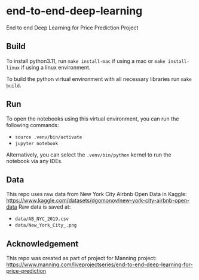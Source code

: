 # end-to-end-deep-learning
End to end Deep Learning for Price Prediction Project

## Build
To install python3.11, run `make install-mac` if using a mac or `make install-linux` if using a linux environment.

To build the python virtual environment with all necessary libraries run `make build`.

## Run

To open the notebooks using this virtual environment, you can run the following commands:
* `source .venv/bin/activate`
* `jupyter notebook`

Alternatively, you can select the `.venv/bin/python` kernel to run the notebook via any IDEs.

## Data

This repo uses raw data from New York City Airbnb Open Data in Kaggle: https://www.kaggle.com/datasets/dgomonov/new-york-city-airbnb-open-data
Raw data is saved at: 
* `data/AB_NYC_2019.csv`
* `data/New_York_City_.png`

## Acknowledgement

This repo was created as part of project for Manning project: https://www.manning.com/liveprojectseries/end-to-end-deep-learning-for-price-prediction